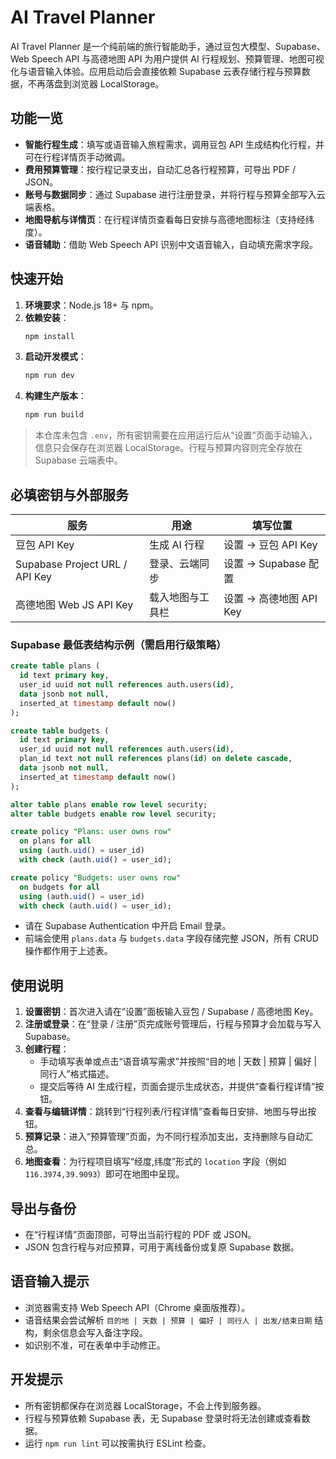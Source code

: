 # AI Travel Planner

AI Travel Planner 是一个纯前端的旅行智能助手，通过豆包大模型、Supabase、Web Speech API 与高德地图 API 为用户提供 AI 行程规划、预算管理、地图可视化与语音输入体验。应用启动后会直接依赖 Supabase 云表存储行程与预算数据，不再落盘到浏览器 LocalStorage。

## 功能一览
- **智能行程生成**：填写或语音输入旅程需求，调用豆包 API 生成结构化行程，并可在行程详情页手动微调。
- **费用预算管理**：按行程记录支出，自动汇总各行程预算，可导出 PDF / JSON。
- **账号与数据同步**：通过 Supabase 进行注册登录，并将行程与预算全部写入云端表格。
- **地图导航与详情页**：在行程详情页查看每日安排与高德地图标注（支持经纬度）。
- **语音辅助**：借助 Web Speech API 识别中文语音输入，自动填充需求字段。

## 快速开始
1. **环境要求**：Node.js 18+ 与 npm。
2. **依赖安装**：
   ```bash
   npm install
   ```
3. **启动开发模式**：
   ```bash
   npm run dev
   ```
4. **构建生产版本**：
   ```bash
   npm run build
   ```

> 本仓库未包含 `.env`，所有密钥需要在应用运行后从“设置”页面手动输入，信息只会保存在浏览器 LocalStorage。行程与预算内容则完全存放在 Supabase 云端表中。

## 必填密钥与外部服务
| 服务 | 用途 | 填写位置 |
| --- | --- | --- |
| 豆包 API Key | 生成 AI 行程 | 设置 → 豆包 API Key |
| Supabase Project URL / API Key | 登录、云端同步 | 设置 → Supabase 配置 |
| 高德地图 Web JS API Key | 载入地图与工具栏 | 设置 → 高德地图 API Key |

### Supabase 最低表结构示例（需启用行级策略）
```sql
create table plans (
  id text primary key,
  user_id uuid not null references auth.users(id),
  data jsonb not null,
  inserted_at timestamp default now()
);

create table budgets (
  id text primary key,
  user_id uuid not null references auth.users(id),
  plan_id text not null references plans(id) on delete cascade,
  data jsonb not null,
  inserted_at timestamp default now()
);

alter table plans enable row level security;
alter table budgets enable row level security;

create policy "Plans: user owns row"
  on plans for all
  using (auth.uid() = user_id)
  with check (auth.uid() = user_id);

create policy "Budgets: user owns row"
  on budgets for all
  using (auth.uid() = user_id)
  with check (auth.uid() = user_id);
```
- 请在 Supabase Authentication 中开启 Email 登录。
- 前端会使用 `plans.data` 与 `budgets.data` 字段存储完整 JSON，所有 CRUD 操作都作用于上述表。

## 使用说明
1. **设置密钥**：首次进入请在“设置”面板输入豆包 / Supabase / 高德地图 Key。
2. **注册或登录**：在“登录 / 注册”页完成账号管理后，行程与预算才会加载与写入 Supabase。
3. **创建行程**：
   - 手动填写表单或点击“语音填写需求”并按照“目的地 | 天数 | 预算 | 偏好 | 同行人”格式描述。
   - 提交后等待 AI 生成行程，页面会提示生成状态，并提供“查看行程详情”按钮。
4. **查看与编辑详情**：跳转到“行程列表/行程详情”查看每日安排、地图与导出按钮。
5. **预算记录**：进入“预算管理”页面，为不同行程添加支出，支持删除与自动汇总。
6. **地图查看**：为行程项目填写“经度,纬度”形式的 `location` 字段（例如 `116.3974,39.9093`）即可在地图中呈现。

## 导出与备份
- 在“行程详情”页面顶部，可导出当前行程的 PDF 或 JSON。
- JSON 包含行程与对应预算，可用于离线备份或复原 Supabase 数据。

## 语音输入提示
- 浏览器需支持 Web Speech API（Chrome 桌面版推荐）。
- 语音结果会尝试解析 `目的地 | 天数 | 预算 | 偏好 | 同行人 | 出发/结束日期` 结构，剩余信息会写入备注字段。
- 如识别不准，可在表单中手动修正。

## 开发提示
- 所有密钥都保存在浏览器 LocalStorage，不会上传到服务器。
- 行程与预算依赖 Supabase 表，无 Supabase 登录时将无法创建或查看数据。
- 运行 `npm run lint` 可以按需执行 ESLint 检查。
